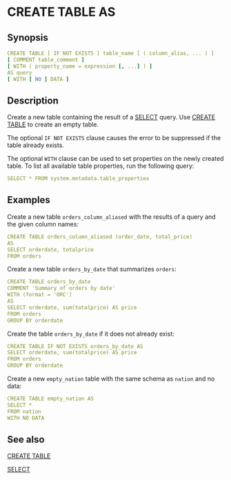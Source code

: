 # CREATE TABLE AS

## Synopsis

```yaml
CREATE TABLE [ IF NOT EXISTS ] table_name [ ( column_alias, ... ) ]
[ COMMENT table_comment ]
[ WITH ( property_name = expression [, ...] ) ]
AS query
[ WITH [ NO ] DATA ]
```

## Description

Create a new table containing the result of a [SELECT](/interfaces/workbench/sql_syntaxes/select/) query. Use [CREATE TABLE](/interfaces/workbench/sql_syntaxes/create_table/) to create an empty table.

The optional `IF NOT EXISTS` clause causes the error to be suppressed if the table already exists.

The optional `WITH` clause can be used to set properties on the newly created table. To list all available table properties, run the following query:

```yaml
SELECT * FROM system.metadata.table_properties
```

## Examples

Create a new table `orders_column_aliased` with the results of a query and the given column names:

```yaml
CREATE TABLE orders_column_aliased (order_date, total_price)
AS
SELECT orderdate, totalprice
FROM orders
```

Create a new table `orders_by_date` that summarizes `orders`:

```yaml
CREATE TABLE orders_by_date
COMMENT 'Summary of orders by date'
WITH (format = 'ORC')
AS
SELECT orderdate, sum(totalprice) AS price
FROM orders
GROUP BY orderdate
```

Create the table `orders_by_date` if it does not already exist:

```yaml
CREATE TABLE IF NOT EXISTS orders_by_date AS
SELECT orderdate, sum(totalprice) AS price
FROM orders
GROUP BY orderdate
```

Create a new `empty_nation` table with the same schema as `nation` and no data:

```yaml
CREATE TABLE empty_nation AS
SELECT *
FROM nation
WITH NO DATA
```

## See also

[CREATE TABLE](/interfaces/workbench/sql_syntaxes/create_table/) 

[SELECT](/interfaces/workbench/sql_syntaxes/select/)

